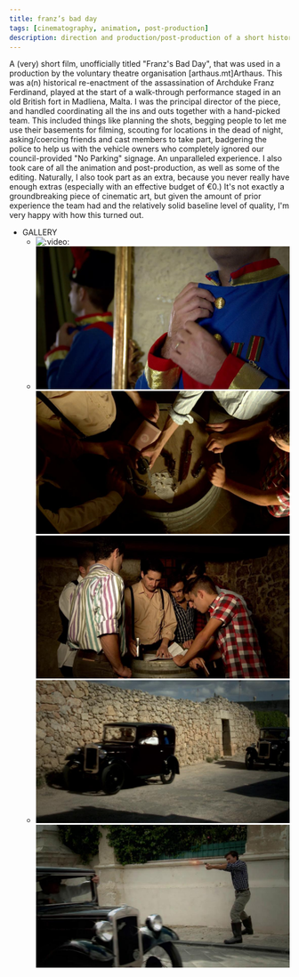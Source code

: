 ```yaml
---
title: franz’s bad day
tags: [cinematography, animation, post-production]
description: direction and production/post-production of a short historical re-enactment film
---
```


A (very) short film, unofficially titled "Franz's Bad Day", that was used in a production by the voluntary theatre organisation [arthaus.mt]Arthaus. This was a(n) historical re-enactment of the assassination of Archduke Franz Ferdinand, played at the start of a walk-through performance staged in an old British fort in Madliena, Malta. I was the principal director of the piece, and handled coordinating all the ins and outs together with a hand-picked team. This included things like planning the shots, begging people to let me use their basements for filming, scouting for locations in the dead of night, asking/coercing friends and cast members to take part, badgering the police to help us with the vehicle owners who completely ignored our council-provided "No Parking" signage. An unparalleled experience. I also took care of all the animation and post-production, as well as some of the editing. Naturally, I also took part as an extra, because you never really have enough extras (especially with an effective budget of €0.) It's not exactly a groundbreaking piece of cinematic art, but given the amount of prior experience the team had and the relatively solid baseline level of quality, I'm very happy with how this turned out.

- GALLERY
  - ![:video:](https://vimeo.com/541035252)
  - ![Film still](./_assets/franzs-bad-day-1.jpg)
    ![Film still](./_assets/franzs-bad-day-2.jpg)
    ![Film still](./_assets/franzs-bad-day-3.jpg)
  - ![Film still](./_assets/franzs-bad-day-4.jpg)
    ![Film still](./_assets/franzs-bad-day-5.jpg)
